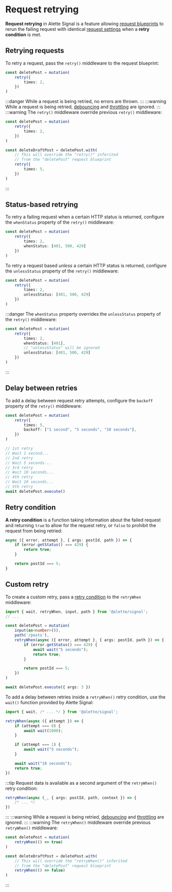 # Request retrying
**Request retrying** in Alette Signal is a feature allowing
[request blueprints](../getting-started/configuring-requests.md#request-blueprint)
to rerun the failing request with identical
[request settings](../getting-started/configuring-requests.md#request-settings) 
when a **retry condition** is met.

## Retrying requests
To retry a request, pass the `retry()` middleware to the request blueprint:
```ts
const deletePost = mutation(
    retry({
		times: 2,
	})
)
```
:::danger
While a request is being retried, no errors are thrown.
:::
:::warning
While a request is being retried, [debouncing](./request-debouncing.md)
and
[throttling](./request-throttling.md) are ignored.
:::
:::warning
The `retry()` middleware override previous `retry()` middleware:
```ts
const deletePost = mutation(
    retry({
        times: 2,
    })
)

const deleteDraftPost = deletePost.with(
    // This will override the "retry()" inferited
	// from the "deletePost" request blueprint
    retry({
        times: 5,
    })
)
```
:::

## Status-based retrying
To retry a failing request when a certain HTTP status is returned, configure the `whenStatus`
property of the `retry()` middleware:
```ts
const deletePost = mutation(
    retry({
		times: 2,
		whenStatus: [401, 500, 429]
	})
)
```

To retry a request based _unless_ a certain HTTP status is returned, configure the `unlessStatus`
property of the `retry()` middleware:
```ts
const deletePost = mutation(
    retry({
		times: 2,
		unlessStatus: [401, 500, 429]
	})
)
```
:::danger
The `whenStatus` property overrides the `unlessStatus` property of the `retry()` middleware:
```ts
const deletePost = mutation(
    retry({
		times: 2,
		whenStatus: [401],
		// "unlessStatus" will be ignored
		unlessStatus: [401, 500, 429]
	})
)
```
:::

## Delay between retries
To add a delay between request retry attempts, configure the `backoff`
property of the `retry()` middleware:
```ts
const deletePost = mutation(
    retry({
		times: 5,
		backoff: ["1 second", "5 seconds", "10 seconds"],
	})
)

// 1st retry
// Wait 1 second...
// 2nd retry
// Wait 5 seconds...
// 3rd retry
// Wait 10 seconds...
// 4th retry
// Wait 10 seconds...
// 5th retry
await deletePost.execute()
```

## Retry condition
**A retry condition** is a function taking information about the failed
request and returning `true` to allow for the request retry, or `false`
to prohibit the request from being retried:
```ts
async ({ error, attempt }, { args: postId, path }) => {
    if (error.getStatus() === 429) {
        return true;
    }

    return postId === 5;
}
```

## Custom retry
To create a custom retry, pass a [retry condition](#retry-condition) to the `retryWhen` middleware:
```ts
import { wait, retryWhen, input, path } from '@alette/signal';
// ...

const deletePost = mutation(
    input(as<number>()),
    path('/posts'),
    retryWhen(async ({ error, attempt }, { args: postId, path }) => {
        if (error.getStatus() === 429) {
            await wait("5 seconds");
            return true;
		}

		return postId === 5;
	})
)

await deletePost.execute({ args: 3 })
```

To add a delay between retries inside a `retryWhen()` retry condition, use
the `wait()` function provided by Alette Signal:
```ts
import { wait, /* ... */ } from '@alette/signal';

retryWhen(async ({ attempt }) => {
    if (attempt === 0) {
    	await wait(1000);
	}

    if (attempt === 1) {
        await wait("5 seconds");
    }

	await wait("10 seconds");
    return true;
})
```

:::tip
Request data is available as a second argument of the `retryWhen()` retry 
condition:
```ts
retryWhen(async (_, { args: postId, path, context }) => {
    /* ... */
})
```
:::
:::warning
While a request is being retried, [debouncing](./request-debouncing.md)
and
[throttling](./request-throttling.md) are ignored.
:::
:::warning
The `retryWhen()` middleware override previous `retryWhen()` middleware:
```ts
const deletePost = mutation(
    retryWhen(() => true)
)

const deleteDraftPost = deletePost.with(
    // This will override the "retryWhen()" inferited
	// from the "deletePost" request blueprint
    retryWhen(() => false)
)
```
:::